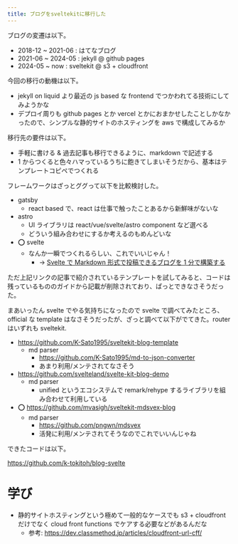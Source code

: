 ```yaml
---
title: ブログをsveltekitに移行した
---
```


ブログの変遷は以下。

- 2018-12 ~ 2021-06 : はてなブログ
- 2021-06 ~ 2024-05 : jekyll @ github pages
- 2024-05 ~ now : sveltekit @ s3 + cloudfront

今回の移行の動機は以下。

- jekyll on liquid より最近の js based な frontend でつかわれてる技術にしてみようかな
- デプロイ周りも github pages とか vercel とかにおまかせしたことしかなかったので、シンプルな静的サイトのホスティングを aws で構成してみるか

移行先の要件は以下。

- 手軽に書ける & 過去記事も移行できるように、markdown で記述する
- 1 からつくると色々ハマっているうちに飽きてしまいそうだから、基本はテンプレートコピペでつくれる

フレームワークはざっとググって以下を比較検討した。

- gatsby
  - react based で、react は仕事で触ったことあるから新鮮味がないな
- astro
  - UI ライブラリは react/vue/svelte/astro component など選べる
  - どういう組み合わせにするか考えるのもめんどいな
- ⭕ svelte
  - なんか一瞬でつくれるらしい、これでいいじゃん！
    - -> <a href="https://qiita.com/oekazuma/items/eb086527fe59dbdacf6f" target="_blank">Svelte で Markdown 形式で投稿できるブログを 1 分で構築する</a>

ただ上記リンクの記事で紹介されているテンプレートを試してみると、コードは残っているもののガイドから記載が削除されており、ぱっとできなさそうだった。

まあいったん svelte でやる気持ちになったので svelte で調べてみたところ、official な template はなさそうだったが、ざっと調べて以下がでてきた。router はいずれも sveltekit.

- https://github.com/K-Sato1995/sveltekit-blog-template
  - md parser
    - https://github.com/K-Sato1995/md-to-json-converter
    - あまり利用/メンテされてなさそう
- https://github.com/svelteland/svelte-kit-blog-demo
  - md parser
    - unified というエコシステムで remark/rehype するライブラリを組み合わせて利用している
- ⭕ https://github.com/mvasigh/sveltekit-mdsvex-blog
  - md parser
    - https://github.com/pngwn/mdsvex
    - 活発に利用/メンテされてそうなのでこれでいいんじゃね

できたコードは以下。

https://github.com/k-tokitoh/blog-svelte

# 学び

- 静的サイトホスティングという極めて一般的なケースでも s3 + cloudfront だけでなく cloud front functions でケアする必要などがあるんだな
  - 参考: https://dev.classmethod.jp/articles/cloudfront-url-cff/
